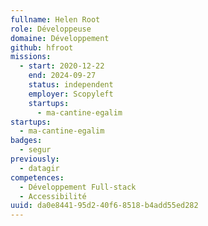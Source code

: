 ```yaml
---
fullname: Helen Root
role: Développeuse
domaine: Développement
github: hfroot
missions:
  - start: 2020-12-22
    end: 2024-09-27
    status: independent
    employer: Scopyleft
    startups:
      - ma-cantine-egalim
startups:
  - ma-cantine-egalim
badges:
  - segur
previously:
  - datagir
competences:
  - Développement Full-stack
  - Accessibilité
uuid: da0e8441-95d2-40f6-8518-b4add55ed282
---
```

